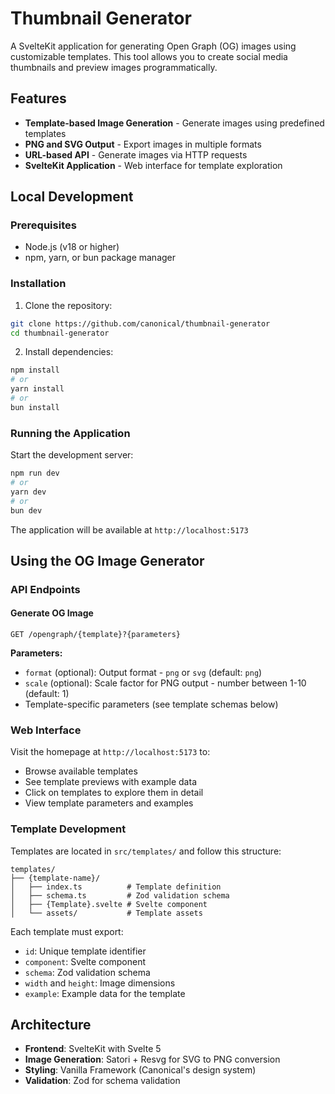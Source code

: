 # Thumbnail Generator

A SvelteKit application for generating Open Graph (OG) images using customizable templates. This tool allows you to create social media thumbnails and preview images programmatically.

## Features

- **Template-based Image Generation** - Generate images using predefined templates
- **PNG and SVG Output** - Export images in multiple formats
- **URL-based API** - Generate images via HTTP requests
- **SvelteKit Application** - Web interface for template exploration

## Local Development

### Prerequisites

- Node.js (v18 or higher)
- npm, yarn, or bun package manager

### Installation

1. Clone the repository:

```bash
git clone https://github.com/canonical/thumbnail-generator
cd thumbnail-generator
```

2. Install dependencies:

```bash
npm install
# or
yarn install
# or
bun install
```

### Running the Application

Start the development server:

```bash
npm run dev
# or
yarn dev
# or
bun dev
```

The application will be available at `http://localhost:5173`

## Using the OG Image Generator

### API Endpoints

#### Generate OG Image

```
GET /opengraph/{template}?{parameters}
```

**Parameters:**

- `format` (optional): Output format - `png` or `svg` (default: `png`)
- `scale` (optional): Scale factor for PNG output - number between 1-10 (default: 1)
- Template-specific parameters (see template schemas below)

### Web Interface

Visit the homepage at `http://localhost:5173` to:

- Browse available templates
- See template previews with example data
- Click on templates to explore them in detail
- View template parameters and examples

### Template Development

Templates are located in `src/templates/` and follow this structure:

```
templates/
├── {template-name}/
│   ├── index.ts          # Template definition
│   ├── schema.ts         # Zod validation schema
│   ├── {Template}.svelte # Svelte component
│   └── assets/           # Template assets
```

Each template must export:

- `id`: Unique template identifier
- `component`: Svelte component
- `schema`: Zod validation schema
- `width` and `height`: Image dimensions
- `example`: Example data for the template

## Architecture

- **Frontend**: SvelteKit with Svelte 5
- **Image Generation**: Satori + Resvg for SVG to PNG conversion
- **Styling**: Vanilla Framework (Canonical's design system)
- **Validation**: Zod for schema validation
